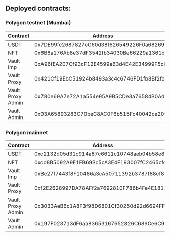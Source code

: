 ## Deployed contracts:

### Polygon testnet (Mumbai)

| Contract    | Address                                    |
| ----------- | ------------------------------------------ |
| USDT        | 0x7DE99fe2687827cC60d38f626549226F0a68269A |
| NFT         | 0x6B8a176Ab8e37dF3542fb34030Be66229a1361da |
| Vault Imp   | 0xA96fEA207Cf93cF12E4599e63d4E42E34999F5c6 |
| Vault Proxy | 0x421Cf19EbC51924b8493a3c4c6746FD1fb8Bf2fd |
| Vault Proxy Admin | 0x780e69A7e72A1a554e95A9B5CDe3a76584B0Ad28 |
| Vault Admin | 0x03A65893283C70beC8AC0F6b515Fc40042ce2091 |

### Polygon mainnet

| Contract    | Address                                    |
| ----------- | ------------------------------------------ |
| USDT        | 0xc2132d05d31c914a87c6611c10748aeb04b58e8f |
| NFT         | 0xcd8B5092A9E1FB69Bc5cA3E4F193007fC2465cfd |
| Vault Imp   | 0xBe27f7443f8F10486a3cA50711392b3787f88cf8 | 
| Vault Proxy | 0xf2E2628997DA78AFf2a7692810F786b4Fe4E1811 |
| Vault Proxy Admin | 0x3033AeB6c1A8F3f98D6801Cf30250d92d6694FFb |
| Vault Admin | 0x197F023713dF6aa83653167652826C689Ce6C90d |
